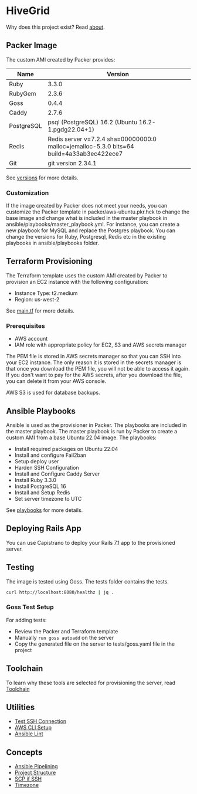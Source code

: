 # HiveGrid

Why does this project exist? Read [about](https://www.hivegrid.dev/about/).

## Packer Image

The custom AMI created by Packer provides:

| Name         | Version                                                                                  |
| ------------ | ---------------------------------------------------------------------------------------- |
| Ruby         | 3.3.0                                                                                    |
| RubyGem      | 2.3.6                                                                                    |
| Goss         | 0.4.4                                                                                    |
| Caddy        | 2.7.6                                                                                    |
| PostgreSQL   | psql (PostgreSQL) 16.2 (Ubuntu 16.2-1.pgdg22.04+1)                                       |
| Redis        | Redis server v=7.2.4 sha=00000000:0 malloc=jemalloc-5.3.0 bits=64 build=4a33ab3ec422ece7 |
| Git          | git version 2.34.1                                                                       |

See [versions](./VERSIONS.md) for more details.

### Customization

If the image created by Packer does not meet your needs, you can customize the Packer template in packer/aws-ubuntu.pkr.hck to change the base image and change what is included in the master playbook in ansible/playbooks/master_playbook.yml. For instance, you can create a new playbook for MySQL and replace the Postgres playbook. You can change the versions for Ruby, Postgresql, Redis etc in the existing playbooks in ansible/playbooks folder.

## Terraform Provisioning

The Terraform template uses the custom AMI created by Packer to provision an EC2 instance with the following configuration:

- Instance Type: t2.medium
- Region: us-west-2

See [main.tf](./terraform/main.tf) for more details.

### Prerequisites

- AWS account
- IAM role with appropriate policy for EC2, S3 and AWS secrets manager

The PEM file is stored in AWS secrets manager so that you can SSH into your EC2 instance. The only reason it is stored in the secrets manager is that once you download the PEM file, you will not be able to access it again. If you don't want to pay for the AWS secrets, after you download the file, you can delete it from your AWS console.

AWS S3 is used for database backups.

## Ansible Playbooks

Ansible is used as the provisioner in Packer. The playbooks are included in the master playbook. The master playbook is run by Packer to create a custom AMI from a base Ubuntu 22.04 image. The playbooks:

- Install required packages on Ubuntu 22.04
- Install and configure Fail2ban
- Setup deploy user
- Harden SSH Configuration
- Install and Configure Caddy Server
- Install Ruby 3.3.0
- Install PostgreSQL 16
- Install and Setup Redis
- Set server timezone to UTC

See [playbooks](./PLAYBOOKS.md) for more details.

## Deploying Rails App

You can use Capistrano to deploy your Rails 7.1 app to the provisioned server.

## Testing

The image is tested using Goss. The tests folder contains the tests.

```bash
curl http://localhost:8080/healthz | jq .
```

### Goss Test Setup

For adding tests:

- Review the Packer and Terraform template
- Manually `run goss autoadd` on the server
- Copy the generated file on the server to tests/goss.yaml file in the project

## Toolchain

To learn why these tools are selected for provisioning the server, read [Toolchain](https://github.com/bparanj/learning-nuxt/blob/main/iac/docs/basics/toolchain.md)

## Utilities

- [Test SSH Connection](https://github.com/bparanj/learning-nuxt/blob/main/iac/docs/deployer/ssh-connection.md)
- [AWS CLI Setup](https://github.com/bparanj/learning-nuxt/blob/main/iac/docs/ansible/boto-setup.md)
- [Ansible Lint](https://github.com/bparanj/learning-nuxt/blob/main/iac/docs/ansible/lint.md)

## Concepts

- [Ansible Pipelining](https://github.com/bparanj/learning-nuxt/blob/main/iac/docs/basics/pipelining.md)
- [Project Structure](https://github.com/bparanj/learning-nuxt/blob/main/iac/docs/basics/project-structure.md)
- [SCP if SSH](https://github.com/bparanj/learning-nuxt/blob/main/iac/docs/basics/scp_if_ssh.md)
- [Timezone](https://github.com/bparanj/learning-nuxt/blob/main/iac/docs/basics/timezone.md)
